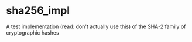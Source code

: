# sha256_impl
A test implementation (read: don't actually use this) of the SHA-2 family of cryptographic hashes
